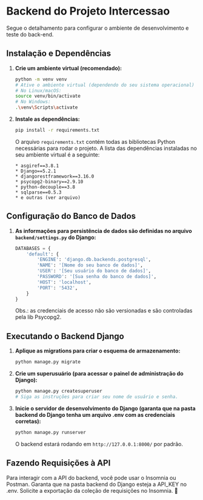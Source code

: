 # Backend do Projeto Intercessao

Segue o detalhamento para configurar o ambiente de desenvolvimento e teste do back-end.

## Instalação e Dependências

1.  **Crie um ambiente virtual (recomendado):**

    ```bash
    python -m venv venv
    # Ative o ambiente virtual (dependendo do seu sistema operacional)
    # No Linux/macOS:
    source venv/bin/activate
    # No Windows:
    .\venv\Scripts\activate
    ```

3.  **Instale as dependências:**

    ```bash
    pip install -r requirements.txt
    ```

    O arquivo `requirements.txt` contém todas as bibliotecas Python necessárias para rodar o projeto. A lista das dependências instaladas no seu ambiente virtual é a seguinte:

    ```
    * asgiref==3.8.1
    * Django==5.2.1
    * djangorestframework==3.16.0
    * psycopg2-binary==2.9.10
    * python-decouple==3.8
    * sqlparse==0.5.3
    * e outras (ver arquivo)
    ```

## Configuração do Banco de Dados

1.  **As informações para persistência de dados são definidas no arquivo `backend/settings.py` do Django:**

    ```python
    DATABASES = {
        'default': {
            'ENGINE': 'django.db.backends.postgresql',
            'NAME': '[Nome do seu banco de dados]',
            'USER': '[Seu usuário do banco de dados]',
            'PASSWORD': '[Sua senha do banco de dados]',
            'HOST': 'localhost',
            'PORT': '5432',
        }
    }
    ```
    Obs.: as credenciais de acesso não são versionadas e são controladas pela lib Psycopg2.


## Executando o Backend Django

1.  **Aplique as migrations para criar o esquema de armazenamento:**

    ```bash
    python manage.py migrate
    ```

2.  **Crie um superusuário (para acessar o painel de administração do Django):**

    ```bash
    python manage.py createsuperuser
    # Siga as instruções para criar seu nome de usuário e senha.
    ```

3.  **Inicie o servidor de desenvolvimento do Django (garanta que na pasta backend do Django tenha um arquivo .env com as credenciais corretas):**

    ```bash
    python manage.py runserver
    ```

    O backend estará rodando em `http://127.0.0.1:8000/` por padrão.

## Fazendo Requisições à API

Para interagir com a API do backend, você pode usar o Insomnia ou Postman. Garanta que na pasta backend do Django esteja a API_KEY no .env.
Solicite a exportação da coleção de requisições no Insomnia. 🙂
